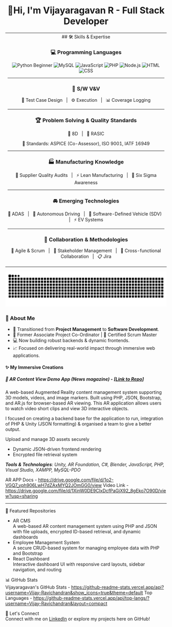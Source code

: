 <h1 align="center">🚀Hi, I'm Vijayaragavan R - Full Stack Developer </h1>

<table align="center">
  <tr>
    <td align="center" colspan="2">
    ## 🛠️ Skills & Expertise  

### 💻 Programming Languages  
<p align="center">
  <img src="https://cdn.jsdelivr.net/gh/devicons/devicon/icons/python/python-original.svg" width="40" alt="Python"/> Beginner
  <img src="https://cdn.jsdelivr.net/gh/devicons/devicon/icons/mysql/mysql-original.svg" width="40" alt="MySQL"/>
  <img src="https://cdn.jsdelivr.net/gh/devicons/devicon/icons/javascript/javascript-original.svg" width="40" alt="JavaScript"/>
  <img src="https://cdn.jsdelivr.net/gh/devicons/devicon/icons/php/php-original.svg" width="40" alt="PHP"/>
  <img src="https://cdn.jsdelivr.net/gh/devicons/devicon/icons/nodejs/nodejs-original-wordmark.svg" width="40" alt="Node.js"/>
  <img src="https://cdn.jsdelivr.net/gh/devicons/devicon/icons/html5/html5-original.svg" width="40" alt="HTML"/>
  <img src="https://cdn.jsdelivr.net/gh/devicons/devicon/icons/css3/css3-original.svg" width="40" alt="CSS"/>
</p>

---

### 🧪 S/W V&V  
<p align="center">
  🧩 Test Case Design &nbsp; | &nbsp; ⚙️ Execution &nbsp; | &nbsp; 📊 Coverage Logging
</p>

---

### 🏆 Problem Solving & Quality Standards  
<p align="center">
  📌 8D &nbsp; | &nbsp; 🧭 RASIC  
</p>
<p align="center">
  📑 Standards: ASPICE (Co-Assessor), ISO 9001, IATF 16949
</p>

---

### 🏭 Manufacturing Knowledge  
<p align="center">
  🏢 Supplier Quality Audits &nbsp; | &nbsp; ⚡ Lean Manufacturing &nbsp; | &nbsp; 🎯 Six Sigma Awareness
</p>

---

### 🚘 Emerging Technologies  
<p align="center">
  🚗 ADAS &nbsp; | &nbsp; 🤖 Autonomous Driving &nbsp; | &nbsp; 🔌 Software-Defined Vehicle (SDV) &nbsp; | &nbsp; ⚡ EV Systems
</p>

---

### 🤝 Collaboration & Methodologies  
<p align="center">
  🚀 Agile & Scrum &nbsp; | &nbsp; 👥 Stakeholder Management &nbsp; | &nbsp; 🔄 Cross-functional Collaboration &nbsp; | &nbsp; 📋 Jira
</p>

</table>


![GitHub Snake](https://raw.githubusercontent.com/Vijay-Ravichandran/Vijay-Ravichandran/output/github-contribution-grid-snake.svg)

### 🧠 About Me  
 <ul>
  <li>🚀 Transitioned from <strong>Project Management</strong> to <strong>Software Development</strong>.</li>
  <li>📌 Former Associate Project Co-Ordinator | 🧠 Certified Scrum Master</li>
  <li>💻 Now building robust backends & dynamic frontends.</li>
  <li>📈 Focused on delivering real-world impact through immersive web applications.</li>
</ul>

#### ✨ My Immersive Creations

##### 🌌 AR Content View Demo App (News magazine) - [[Link to Repo](https://github.com/Vijay-Ravichandran/AR-app)]
A web-based Augmented Reality content management system supporting 3D models, videos, and image markers. Built using PHP, JSON, Bootstrap, and AR.js for browser-based AR viewing. This AR application allows users to watch video short clips and view 3D interactive objects. 

I focused on creating a backend base for the application to run, integration of PHP & Unity (JSON formatting) & organised a team to give a better output.

Upload and manage 3D assets securely
- Dynamic JSON-driven frontend rendering
- Encrypted file retrieval system

_**Tools & Technologies**: Unity, AR Foundation, C#, Blender, JavaScript, PHP, Visual Studio, XAMPP, MySQL-PDO_
 
AR APP Docs - https://drive.google.com/file/d/1o2-VGQ7_vph906LwH7dZAxMYQ2JOmGG0/view
Video Link - https://drive.google.com/file/d/1XinW0DE9ClxDcfPaGjX92_8gEko7O90D/view?usp=sharing

---

📂 Featured Repositories  
- AR CMS  
  A web-based AR content management system using PHP and JSON with file uploads, encrypted ID-based retrieval, and dynamic dashboards  
- Employee Management System  
  A secure CRUD-based system for managing employee data with PHP and Bootstrap  
- React Dashboard  
  Interactive dashboard UI with responsive card layouts, sidebar navigation, and routing  

📊 GitHub Stats  
Vijayaragavan's GitHub Stats - https://github-readme-stats.vercel.app/api?username=Vijay-Ravichandran&show_icons=true&theme=default
Top Languages - https://github-readme-stats.vercel.app/api/top-langs/?username=Vijay-Ravichandran&layout=compact

🤝 Let's Connect  
Connect with me on [LinkedIn](https://www.linkedin.com/in/vijayaragavan2) or explore my projects here on GitHub!
